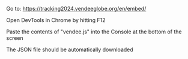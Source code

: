 Go to: https://tracking2024.vendeeglobe.org/en/embed/

Open DevTools in Chrome by hitting F12

Paste the contents of "vendee.js" into the Console at the bottom of the screen

The JSON file should be automatically downloaded
